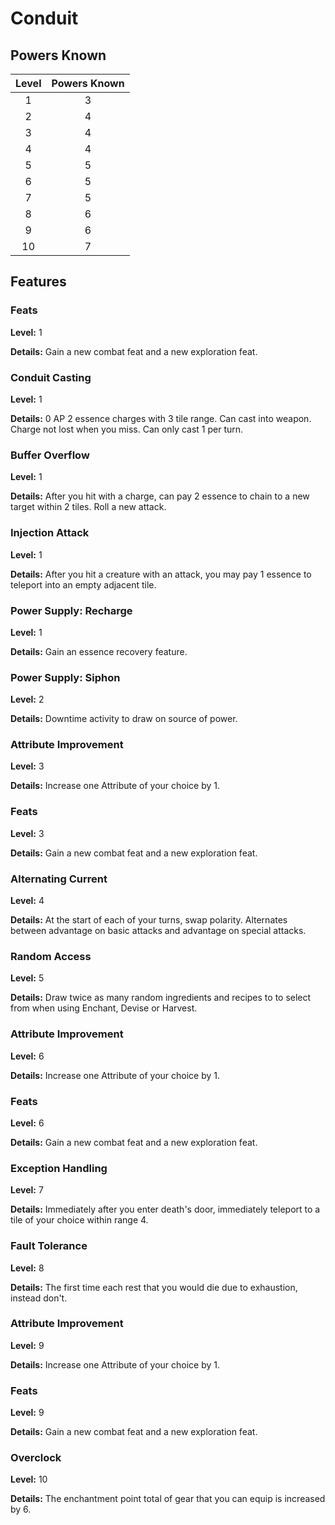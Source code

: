 # Conduit

## Powers Known

|   Level   | Powers Known |
|:-----:|:-----:|
|   1   |   3   |
|   2   |   4   |
|   3   |   4   |
|   4   |   4   |
|   5   |   5   |
|   6   |   5   |
|   7   |   5   |
|   8   |   6   |
|   9   |   6   |
|   10   |   7   |

## Features

### Feats

**Level:** 1

**Details:** Gain a new combat feat and a new exploration feat.

### Conduit Casting

**Level:** 1

**Details:** 0 AP 2 essence charges with 3 tile range. Can cast into weapon. Charge not lost when you miss. Can only cast 1 per turn.

### Buffer Overflow

**Level:** 1

**Details:** After you hit with a charge, can pay 2 essence to chain to a new target within 2 tiles. Roll a new attack.

### Injection Attack

**Level:** 1

**Details:** After you hit a creature with an attack, you may pay 1 essence to teleport into an empty adjacent tile.

### Power Supply: Recharge

**Level:** 1

**Details:** Gain an essence recovery feature.

### Power Supply: Siphon

**Level:** 2

**Details:** Downtime activity to draw on source of power.

### Attribute Improvement

**Level:** 3

**Details:** Increase one Attribute of your choice by 1.

### Feats

**Level:** 3

**Details:** Gain a new combat feat and a new exploration feat.

### Alternating Current

**Level:** 4

**Details:** At the start of each of your turns, swap polarity. Alternates between advantage on basic attacks and advantage on special attacks.

### Random Access

**Level:** 5

**Details:** Draw twice as many random ingredients and recipes to to select from when using Enchant, Devise or Harvest.

### Attribute Improvement

**Level:** 6

**Details:** Increase one Attribute of your choice by 1.

### Feats

**Level:** 6

**Details:** Gain a new combat feat and a new exploration feat.

### Exception Handling

**Level:** 7

**Details:** Immediately after you enter death's door, immediately teleport to a tile of your choice within range 4.

### Fault Tolerance

**Level:** 8

**Details:** The first time each rest that you would die due to exhaustion, instead don't.

### Attribute Improvement

**Level:** 9

**Details:** Increase one Attribute of your choice by 1.

### Feats

**Level:** 9

**Details:** Gain a new combat feat and a new exploration feat.

### Overclock

**Level:** 10

**Details:** The enchantment point total of gear that you can equip is increased by 6.
